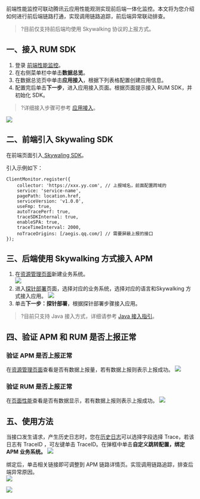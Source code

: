 前端性能监控可联动腾讯云应用性能观测实现前后端一体化监控。本文将为您介绍如何进行前后端链路打通，实现调用链路追踪，前后端异常联动排查。

>?目前仅支持前后端均使用 Skywalking 协议的上报方式。

## 一、接入 RUM SDK


1. 登录 [前端性能监控](https://console.cloud.tencent.com/rum)。
2. 在右侧菜单栏中单击**数据总览**。
3. 在数据总览页中单击**应用接入**，根据下列表格配置创建应用信息。
4. 配置完后单击**下一步**，进入应用接入页面。根据页面提示接入 RUM SDK，并初始化 SDK。

>?详细接入步骤可参考 [应用接入](https://cloud.tencent.com/document/product/1464/58145)。

![](https://qcloudimg.tencent-cloud.cn/raw/0fa5a7fd3ddb1f9ad6926b3b086c5632.png)
   
   

## 二、前端引入 Skywaling SDK

在前端页面引入[ Skywaling SDK](https://github.com/apache/skywalking-client-js)。

引入示例如下：

```
ClientMonitor.register({
    collector: 'https://xxx.yy.com', // 上报域名，前面配置跨域的
    service: 'service-name',
    pagePath: location.href,
    serviceVersion: 'v1.0.0',
    useFmp: true,
    autoTracePerf: true,
    traceSDKInternal: true,
    enableSPA: true,
    traceTimeInterval: 2000,
    noTraceOrigins: [/aegis.qq.com/] // 需要屏蔽上报的接口
});
```





## 三、后端使用 Skywalking 方式接入 APM

1. 在[资源管理页面](https://console.cloud.tencent.com/apm/monitor/team)新建业务系统。  
![](https://qcloudimg.tencent-cloud.cn/raw/48e19c10acc78cdbc77ce1a21bc66cab.png)
2. 进入[探针部署](https://console.cloud.tencent.com/apm/monitor/access)页面，选择对应的业务系统，选择对应的语言和Skywalking 方式接入应用。
![](https://qcloudimg.tencent-cloud.cn/raw/5562eeb39a860be035066fe9b4f9fddc.png)
3. 单击**下一步：探针部署**，根据探针部署步骤接入应用。
> ?目前只支持 Java 接入方式，详细请参考 [Java 接入指引](https://cloud.tencent.com/document/product/1463/57870)。



## 四、验证 APM 和 RUM 是否上报正常

### 验证 APM 是否上报正常

在[资源管理页面](https://console.cloud.tencent.com/apm/monitor/team)查看是否有数据上报量，若有数据上报则表示上报成功。
![](https://qcloudimg.tencent-cloud.cn/raw/eb39d6f850779ecbcaa05ccb4cf83871.png)


### 验证 RUM 是否上报正常

在[页面性能](https://console.cloud.tencent.com/rum/web/performance?)查看是否有数据显示，若有数据上报则表示上报成功。        
![](https://qcloudimg.tencent-cloud.cn/raw/de9c3c6a6af7437839c7fab05062b246.png)


## 五、使用方法

当接口发生请求，产生历史日志时，您在[历史日志](https://console.cloud.tencent.com/rum/web/log-history)可以选择字段选择 Trace，若该日志有 TraceID ，可左键单击 TraceID。在弹框中单击**自定义跳转配置，绑定 APM 业务系统。**
![](https://qcloudimg.tencent-cloud.cn/raw/98fd98b26d1c778b7a83d0a1a0155ace.png)

绑定后，单击相关链接即可调整到 APM 链路详情页。实现调用链路追踪，排查后端异常原因。              
![](https://qcloudimg.tencent-cloud.cn/raw/7efabffffff0dba1e4bbd5fc46db6c51.png)

![](https://qcloudimg.tencent-cloud.cn/raw/d216416f2369a57b27b43447d1869cc7.png)
